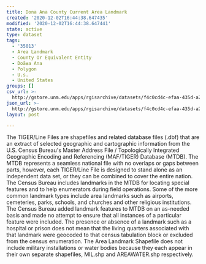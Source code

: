 ```yaml
---
title: Dona Ana County Current Area Landmark
created: '2020-12-02T16:44:38.647435'
modified: '2020-12-02T16:44:38.647441'
state: active
type: dataset
tags:
  - '35013'
  - Area Landmark
  - County Or Equivalent Entity
  - Doã±a Ana
  - Polygon
  - U.s.
  - United States
groups: []
csv_url: >-
  http://gstore.unm.edu/apps/rgisarchive/datasets/f4c0cd4c-efaa-435d-a2d6-706d634af3d2/tl_2010_35013_arealm.derived.csv
json_url: >-
  http://gstore.unm.edu/apps/rgisarchive/datasets/f4c0cd4c-efaa-435d-a2d6-706d634af3d2/tl_2010_35013_arealm.derived.json
layout: post

---
```

The TIGER/Line Files are shapefiles and related database files (.dbf) that are an extract of selected geographic and cartographic information from the U.S. Census Bureau's Master Address File / Topologically Integrated Geographic Encoding and Referencing (MAF/TIGER) Database (MTDB).  The MTDB represents a seamless national file with no overlaps or gaps between parts, however, each TIGER/Line File is designed to stand alone as an independent data set, or they can be combined to cover the entire nation.  The Census Bureau includes landmarks in the MTDB for locating special features and to help enumerators during field operations.  Some of the more common landmark types include area landmarks such as airports, cemeteries, parks, schools, and churches and other religious institutions.  The Census Bureau added landmark features to MTDB on an as-needed basis and made no attempt to ensure that all instances of a particular feature were included.  The presence or absence of a landmark such as a hospital or prison does not mean that the living quarters associated with that landmark were geocoded to that census tabulation block or excluded from the census enumeration.  The Area Landmark Shapefile does not include military installations or water bodies because they each appear in their own separate shapefiles, MIL.shp and AREAWATER.shp respectively.  

